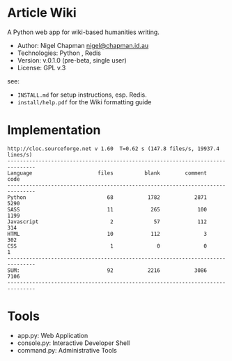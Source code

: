 # Article Wiki

A Python web app for wiki-based humanities writing.

* Author: Nigel Chapman <nigel@chapman.id.au>
* Technologies: Python , Redis
* Version: v.0.1.0 (pre-beta, single user)
* License: GPL v.3

see:

* `INSTALL.md` for setup instructions, esp. Redis.
* `install/help.pdf` for the Wiki formatting guide


# Implementation

```
http://cloc.sourceforge.net v 1.60  T=0.62 s (147.8 files/s, 19937.4 lines/s)
-------------------------------------------------------------------------------
Language                     files          blank        comment           code
-------------------------------------------------------------------------------
Python                          68           1782           2871           5290
SASS                            11            265            100           1199
Javascript                       2             57            112            314
HTML                            10            112              3            302
CSS                              1              0              0              1
-------------------------------------------------------------------------------
SUM:                            92           2216           3086           7106
-------------------------------------------------------------------------------
```


# Tools

* app.py: Web Application
* console.py: Interactive Developer Shell
* command.py: Administrative Tools
